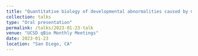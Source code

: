 ```yaml
---
title: "Quantitative biology of developmental abnormalities caused by mutations in the Ras/ERK pathway"
collection: talks
type: "Oral presentation"
permalink: /talks/2023-01-23-talk
venue: "UCSD qBio Monthly Meetings"
date: 2023-01-23
location: "San Diego, CA"
---
```


